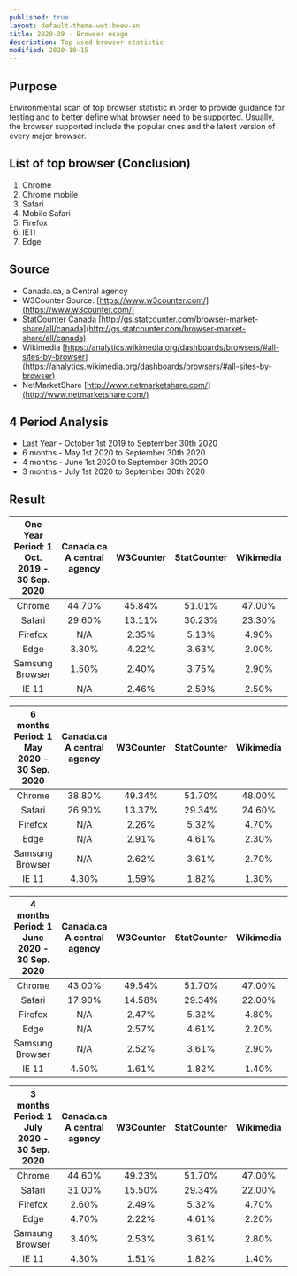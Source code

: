 ```yaml
---
published: true
layout: default-theme-wet-boew-en
title: 2020-39 - Browser usage
description: Top used browser statistic
modified: 2020-10-15
---
```


## Purpose

Environmental scan of top browser statistic in order to provide guidance for testing and to better define what browser need to be supported. Usually, the browser supported include the popular ones and the latest version of every major browser.

## List of top browser (Conclusion)

1. Chrome
2. Chrome mobile
3. Safari
4. Mobile Safari
5. Firefox
6. IE11
7. Edge

## Source

* Canada.ca, a Central agency
* W3Counter Source: [https://www.w3counter.com/](https://www.w3counter.com/)
* StatCounter Canada [http://gs.statcounter.com/browser-market-share/all/canada](http://gs.statcounter.com/browser-market-share/all/canada)
* Wikimedia [https://analytics.wikimedia.org/dashboards/browsers/#all-sites-by-browser](https://analytics.wikimedia.org/dashboards/browsers/#all-sites-by-browser)
* NetMarketShare [http://www.netmarketshare.com/](http://www.netmarketshare.com/)

## 4 Period Analysis

* Last Year - October 1st 2019 to September 30th 2020
* 6 months - May 1st 2020 to September 30th 2020
* 4 months - June 1st 2020 to September 30th 2020
* 3 months - July 1st 2020 to September 30th 2020

## Result

| One Year   Period:  1 Oct. 2019 - 30 Sep. 2020 | Canada.ca <br>A central agency | W3Counter | StatCounter | Wikimedia | NetMarketShare |
|:----------------------------------------------:|:------------------------------:|:---------:|:-----------:|:---------:|:--------------:|
|                     Chrome                     |             44.70%             |   45.84%  |    51.01%   |   47.00%  |     69.05%     |
|                     Safari                     |             29.60%             |   13.11%  |    30.23%   |   23.30%  |     19.41%     |
|                     Firefox                    |               N/A              |   2.35%   |    5.13%    |   4.90%   |      3.64%     |
|                      Edge                      |              3.30%             |   4.22%   |    3.63%    |   2.00%   |      3.09%     |
|                Samsung   Browser               |              1.50%             |   2.40%   |    3.75%    |   2.90%   |      2.53%     |
|                      IE 11                     |               N/A              |   2.46%   |    2.59%    |   2.50%   |      2.28%     |


| 6 months   Period:  1 May 2020 - 30 Sep. 2020 | Canada.ca <br>A central agency | W3Counter | StatCounter | Wikimedia | NetMarketShare |
|:---------------------------------------------:|:------------------------------:|:---------:|:-----------:|:---------:|:--------------:|
|                     Chrome                    |             38.80%             |   49.34%  |    51.70%   |   48.00%  |     65.51%     |
|                     Safari                    |             26.90%             |   13.37%  |    29.34%   |   24.60%  |     18.23%     |
|                    Firefox                    |               N/A              |   2.26%   |    5.32%    |   4.70%   |      3.32%     |
|                      Edge                     |               N/A              |   2.91%   |    4.61%    |   2.30%   |      3.24%     |
|               Samsung   Browser               |               N/A              |   2.62%   |    3.61%    |   2.70%   |      2.87%     |
|                     IE 11                     |              4.30%             |   1.59%   |    1.82%    |   1.30%   |      1.66%     |


| 4 months   Period:  1 June 2020 - 30 Sep. 2020 | Canada.ca <br>A central agency | W3Counter | StatCounter | Wikimedia | NetMarketShare |
|:----------------------------------------------:|:------------------------------:|:---------:|:-----------:|:---------:|:--------------:|
|                     Chrome                     |             43.00%             |   49.54%  |    51.70%   |   47.00%  |     65.57%     |
|                     Safari                     |             17.90%             |   14.58%  |    29.34%   |   22.00%  |     18.26%     |
|                     Firefox                    |               N/A              |   2.47%   |    5.32%    |   4.80%   |      3.37%     |
|                      Edge                      |               N/A              |   2.57%   |    4.61%    |   2.20%   |      3.30%     |
|                Samsung   Browser               |               N/A              |   2.52%   |    3.61%    |   2.90%   |      2.86%     |
|                      IE 11                     |              4.50%             |   1.61%   |    1.82%    |   1.40%   |      1.62%     |


| 3 months   Period:  1 July 2020 - 30 Sep. 2020 | Canada.ca <br>A central agency | W3Counter | StatCounter | Wikimedia | NetMarketShare |
|:----------------------------------------------:|:------------------------------:|:---------:|:-----------:|:---------:|:--------------:|
|                     Chrome                     |             44.60%             |   49.23%  |    51.70%   |   47.00%  |     65.96%     |
|                     Safari                     |             31.00%             |   15.50%  |    29.34%   |   22.00%  |     18.25%     |
|                     Firefox                    |              2.60%             |   2.49%   |    5.32%    |   4.70%   |      3.32%     |
|                      Edge                      |              4.70%             |   2.22%   |    4.61%    |   2.20%   |      3.09%     |
|                Samsung   Browser               |              3.40%             |   2.53%   |    3.61%    |   2.80%   |      1.55%     |
|                      IE 11                     |              4.30%             |   1.51%   |    1.82%    |   1.40%   |      1.31%     |


